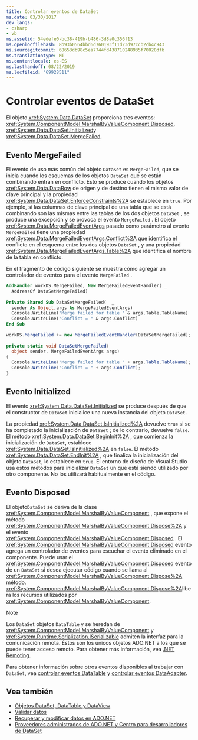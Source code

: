 ```yaml
---
title: Controlar eventos de DataSet
ms.date: 03/30/2017
dev_langs:
- csharp
- vb
ms.assetid: 54edefe0-bc38-419b-b486-3d8a0c356f13
ms.openlocfilehash: 8b93b0564bbd6d760193f11d23d97ccb2cb4c943
ms.sourcegitcommit: 68653db98c5ea7744fd438710248935f70020dfb
ms.translationtype: MT
ms.contentlocale: es-ES
ms.lasthandoff: 08/22/2019
ms.locfileid: "69928511"
---
```

# <a name="handling-dataset-events"></a>Controlar eventos de DataSet
El objeto <xref:System.Data.DataSet> proporciona tres eventos: <xref:System.ComponentModel.MarshalByValueComponent.Disposed>, <xref:System.Data.DataSet.Initialized>y <xref:System.Data.DataSet.MergeFailed>.  
  
## <a name="the-mergefailed-event"></a>Evento MergeFailed  
 El evento de uso más común del objeto `DataSet` es `MergeFailed`, que se inicia cuando los esquemas de los objetos `DataSet` que se están combinando entran en conflicto. Esto se produce cuando los objetos <xref:System.Data.DataRow> de origen y de destino tienen el mismo valor de clave principal y la propiedad <xref:System.Data.DataSet.EnforceConstraints%2A> se establece en `true`. Por ejemplo, si las columnas de clave principal de una tabla que se está combinando son las mismas entre las tablas de los dos objetos `DataSet` , se produce una excepción y se provoca el evento `MergeFailed` . El objeto <xref:System.Data.MergeFailedEventArgs> pasado como parámetro al evento `MergeFailed` tiene una propiedad <xref:System.Data.MergeFailedEventArgs.Conflict%2A> que identifica el conflicto en el esquema entre los dos objetos `DataSet` , y una propiedad <xref:System.Data.MergeFailedEventArgs.Table%2A> que identifica el nombre de la tabla en conflicto.  
  
 En el fragmento de código siguiente se muestra cómo agregar un controlador de eventos para el evento `MergeFailed` .  
  
```vb  
AddHandler workDS.MergeFailed, New MergeFailedEventHandler( _  
  AddressOf DataSetMergeFailed)  
  
Private Shared Sub DataSetMergeFailed(  _  
  sender As Object,args As MergeFailedEventArgs)  
  Console.WriteLine("Merge failed for table " & args.Table.TableName)  
  Console.WriteLine("Conflict = " & args.Conflict)  
End Sub  
```  
  
```csharp  
workDS.MergeFailed += new MergeFailedEventHandler(DataSetMergeFailed);  
  
private static void DataSetMergeFailed(  
  object sender, MergeFailedEventArgs args)  
{  
  Console.WriteLine("Merge failed for table " + args.Table.TableName);  
  Console.WriteLine("Conflict = " + args.Conflict);  
}  
```  
  
## <a name="the-initialized-event"></a>Evento Initialized  
 El evento <xref:System.Data.DataSet.Initialized> se produce después de que el constructor de `DataSet` inicialice una nueva instancia del objeto `DataSet`.  
  
 La propiedad <xref:System.Data.DataSet.IsInitialized%2A> devuelve `true` si se ha completado la inicialización de `DataSet` ; de lo contrario, devuelve `false`. El método <xref:System.Data.DataSet.BeginInit%2A> , que comienza la inicialización de `DataSet`, establece <xref:System.Data.DataSet.IsInitialized%2A> en `false`. El método <xref:System.Data.DataSet.EndInit%2A> , que finaliza la inicialización del objeto `DataSet`, lo establece en `true`. El entorno de diseño de Visual Studio usa estos métodos para inicializar `DataSet` un que está siendo utilizado por otro componente. No los utilizará habitualmente en el código.  
  
## <a name="the-disposed-event"></a>Evento Disposed  
 El objeto`DataSet` se deriva de la clase <xref:System.ComponentModel.MarshalByValueComponent> , que expone el método <xref:System.ComponentModel.MarshalByValueComponent.Dispose%2A> y el evento <xref:System.ComponentModel.MarshalByValueComponent.Disposed> . El <xref:System.ComponentModel.MarshalByValueComponent.Disposed> evento agrega un controlador de eventos para escuchar el evento eliminado en el componente. Puede usar el <xref:System.ComponentModel.MarshalByValueComponent.Disposed> evento de un `DataSet` si desea ejecutar código cuando se llama al <xref:System.ComponentModel.MarshalByValueComponent.Dispose%2A> método. <xref:System.ComponentModel.MarshalByValueComponent.Dispose%2A>libera los recursos utilizados por <xref:System.ComponentModel.MarshalByValueComponent>.  
  
> [!NOTE]
> Los `DataSet` objetos `DataTable` y se heredan de <xref:System.ComponentModel.MarshalByValueComponent> y <xref:System.Runtime.Serialization.ISerializable> admiten la interfaz para la comunicación remota. Éstos son los únicos objetos ADO.NET a los que se puede tener acceso remoto. Para obtener más información, vea [.NET Remoting](https://docs.microsoft.com/previous-versions/dotnet/netframework-4.0/72x4h507(v=vs.100)).  
  
 Para obtener información sobre otros eventos disponibles al trabajar con `DataSet`, vea [controlar eventos DataTable](../../../../../docs/framework/data/adonet/dataset-datatable-dataview/handling-datatable-events.md) y [controlar eventos DataAdapter](../../../../../docs/framework/data/adonet/handling-dataadapter-events.md).  
  
## <a name="see-also"></a>Vea también

- [Objetos DataSet, DataTable y DataView](../../../../../docs/framework/data/adonet/dataset-datatable-dataview/index.md)
- [Validar datos](https://docs.microsoft.com/previous-versions/visualstudio/visual-studio-2013/t3b36awf(v=vs.120))
- [Recuperar y modificar datos en ADO.NET](../../../../../docs/framework/data/adonet/retrieving-and-modifying-data.md)
- [Proveedores administrados de ADO.NET y Centro para desarrolladores de DataSet](https://go.microsoft.com/fwlink/?LinkId=217917)
